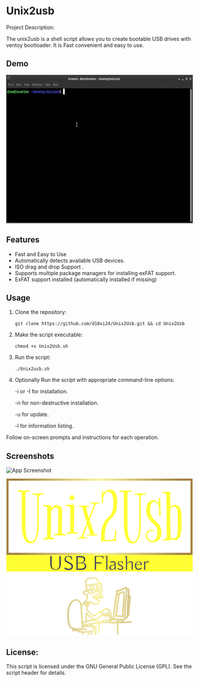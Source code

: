 
# Unix2usb

Project Description:

The unix2usb is a shell script allows you to create bootable USB drives with ventoy bootloader. It is Fast convenient and easy to use. 

## Demo

<div align="center">
  <img height="400" width="800" src="https://github.com/d10xi24/Unix2Usb/blob/main/demo/unix2usb.gif"  />
</div>


## Features

- Fast and Easy to Use
- Automatically detects available USB devices.
- ISO drag and drop Support .
- Supports multiple package managers for installing exFAT support.
- ExFAT support installed (automatically installed if missing)


## Usage

1. Clone the repository:
   ```
   git clone https://github.com/d10xi24/Unix2Usb.git && cd Unix2Usb
   ```
2. Make the script executable:
   ```
   chmod +x Unix2Usb.sh
   ```
3. Run the script:
   ```
   ./Unix2usb.sh
   ```
4. Optionally Run the script with appropriate command-line options:

    -i or -I for installation.

    -n for non-destructive installation.

    -u for update.

    -l for information listing.

Follow on-screen prompts and instructions for each operation.

## Screenshots

![App Screenshot](https://github.com/d10xi24/Unix2Usb/blob/main/demo/unix2usb.jpg)


![Logo](https://github.com/d10xi24/Unix2Usb/blob/main/demo/logo.png)

## License:

This script is licensed under the GNU General Public License (GPL). See the script header for details.
